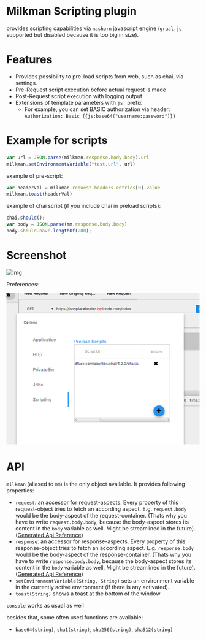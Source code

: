 # Milkman Scripting plugin

provides scripting capabilities via `nashorn` javascript engine (`graal.js` supported but disabled because it is too big in size). 

# Features

  * Provides possibility to pre-load scripts from web, such as chai, via settings.
  * Pre-Request script execution before actual request is made
  * Post-Request script execution with logging output
  * Extensions of template parameters with `js:` prefix 
    * For example, you can set BASIC authorization via header: <br> 
      `Authorization: Basic {{js:base64("username:password")}}`


# Example for scripts

```javascript
var url = JSON.parse(milkman.response.body.body).url
milkman.setEnvironmentVariable("test.url", url)
```

example of pre-script:

```javascript
var headerVal = milkman.request.headers.entries[0].value
milkman.toast(headerVal)
```

example of chai script (if you include chai in preload scripts):

```javascript
chai.should();
var body = JSON.parse(mm.response.body.body)
body.should.have.lengthOf(200);
```


# Screenshot

![img](/img/scripting-plugin.PNG)

Preferences:

![img](/img/scripting-preferences.png)


# API

`milkman` (aliased to `mm`) is the only object available. It provides following properties:
 * `request`: an accessor for request-aspects. Every property of this request-object tries to fetch an according aspect. E.g. `request.body` would be the body-aspect of the request-container. (Thats why you have to write `request.body.body`, because the body-aspect stores its content in the `body` variable as well. Might be streamlined in the future). ([Generated Api Reference](/docs/script-api.md))
 * `response`: an accessor for response-aspects. Every property of this response-object tries to fetch an according aspect. E.g. `response.body` would be the body-aspect of the response-container. (Thats why you have to write `response.body.body`, because the body-aspect stores its content in the `body` variable as well. Might be streamlined in the future). ([Generated Api Reference](/docs/script-api.md))
 * `setEnvironmentVariable(String, String)` sets an environment variable in the currently active environment (if there is any activated).
 * `toast(String)` shows a toast at the bottom of the window

`console` works as usual as well

besides that, some often used functions are available:
* `base64(string)`, `sha1(string)`, `sha256(string)`, `sha512(string)`